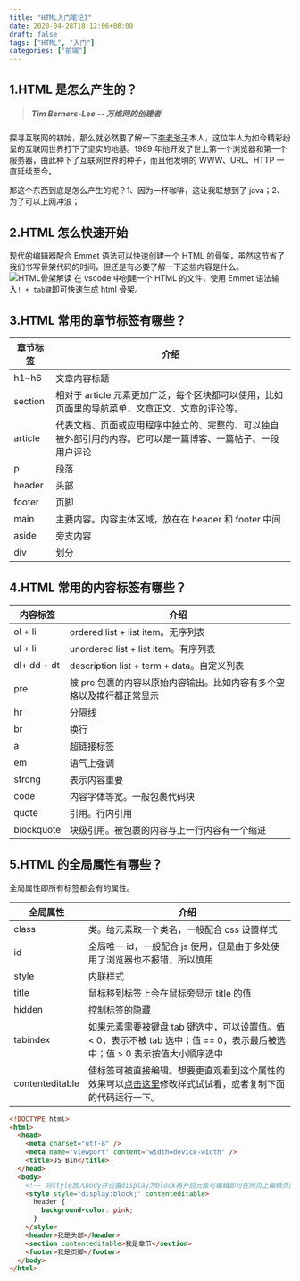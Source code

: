 ```yaml
---
title: "HTML入门笔记1"
date: 2020-04-28T18:12:06+08:00
draft: false
tags: ["HTML", "入门"]
categories: ["前端"]
---
```


## 1.HTML 是怎么产生的？

> ##### Tim Berners-Lee -- 万维网的创建者

探寻互联网的初始，那么就必然要了解一下[李老爷子](https://baike.baidu.com/item/%E8%92%82%E5%A7%86%C2%B7%E4%BC%AF%E7%BA%B3%E6%96%AF%C2%B7%E6%9D%8E/8868412?fromtitle=Tim%20Berners-Lee&fromid=1836386&fr=aladdin)本人，这位牛人为如今精彩纷呈的互联网世界打下了坚实的地基。1989 年他开发了世上第一个浏览器和第一个服务器，由此种下了互联网世界的种子，而且他发明的 WWW、URL、HTTP 一直延续至今。

那这个东西到底是怎么产生的呢？1、因为一杯咖啡，这让我联想到了 java；2、为了可以上网冲浪；

## 2.HTML 怎么快速开始

现代的编辑器配合 Emmet 语法可以快速创建一个 HTML 的骨架，虽然这节省了我们书写骨架代码的时间，但还是有必要了解一下这些内容是什么。
![HTML骨架解读](https://img-blog.csdnimg.cn/20200428163933267.jpg?x-oss-process=image/watermark,type_ZmFuZ3poZW5naGVpdGk,shadow_10,text_aHR0cHM6Ly9ibG9nLmNzZG4ubmV0L1VudGlsVGhlQ29yZQ==,size_16,color_FFFFFF,t_70)
在 vscode 中创建一个 HTML 的文件，使用 Emmet 语法输入`! + tab键`即可快速生成 html 骨架。

## 3.HTML 常用的章节标签有哪些？

| 章节标签 | 介绍                                                                                                         |
| -------- | ------------------------------------------------------------------------------------------------------------ |
| h1~h6    | 文章内容标题                                                                                                 |
| section  | 相对于 article 元素更加广泛，每个区块都可以使用，比如页面里的导航菜单、文章正文、文章的评论等。              |
| article  | 代表文档、页面或应用程序中独立的、完整的、可以独自被外部引用的内容。它可以是一篇博客、一篇帖子、一段用户评论 |
| p        | 段落                                                                                                         |
| header   | 头部                                                                                                         |
| footer   | 页脚                                                                                                         |
| main     | 主要内容。内容主体区域，放在在 header 和 footer 中间                                                         |
| aside    | 旁支内容                                                                                                     |
| div      | 划分                                                                                                         |

## 4.HTML 常用的内容标签有哪些？

| 内容标签    | 介绍                                                                  |
| ----------- | --------------------------------------------------------------------- |
| ol + li     | ordered list + list item。无序列表                                    |
| ul + li     | unordered list + list item。有序列表                                  |
| dl+ dd + dt | description list + term + data。自定义列表                            |
| pre         | 被 pre 包裹的内容以原始内容输出。比如内容有多个空格以及换行都正常显示 |
| hr          | 分隔线                                                                |
| br          | 换行                                                                  |
| a           | 超链接标签                                                            |
| em          | 语气上强调                                                            |
| strong      | 表示内容重要                                                          |
| code        | 内容字体等宽。一般包裹代码块                                          |
| quote       | 引用。行内引用                                                        |
| blockquote  | 块级引用。被包裹的内容与上一行内容有一个缩进                          |

## 5.HTML 的全局属性有哪些？

全局属性即所有标签都会有的属性。

| 全局属性        | 介绍                                                                                                                                                     |
| --------------- | -------------------------------------------------------------------------------------------------------------------------------------------------------- |
| class           | 类。给元素取一个类名，一般配合 css 设置样式                                                                                                              |
| id              | 全局唯一 id，一般配合 js 使用，但是由于多处使用了浏览器也不报错，所以慎用                                                                                |
| style           | 内联样式                                                                                                                                                 |
| title           | 鼠标移到标签上会在鼠标旁显示 title 的值                                                                                                                  |
| hidden          | 控制标签的隐藏                                                                                                                                           |
| tabindex        | 如果元素需要被键盘 tab 键选中，可以设置值。值 < 0，表示不被 tab 选中；值 == 0，表示最后被选中；值 > 0 表示按值大小顺序选中                               |
| contenteditable | 使标签可被直接编辑。想要更直观看到这个属性的效果可以[点击这里](https://jsbin.com/varinuz/2/edit?html,output)修改样式试试看，或者复制下面的代码运行一下。 |

```html
<!DOCTYPE html>
<html>
  <head>
    <meta charset="utf-8" />
    <meta name="viewport" content="width=device-width" />
    <title>JS Bin</title>
  </head>
  <body>
    <!-- 将style放入body并设置display为block再开启元素可编辑即可在网页上编辑页面样式 -->
    <style style="display:block;" contenteditable>
      header {
        background-color: pink;
      }
    </style>
    <header>我是头部</header>
    <section contenteditable>我是章节</section>
    <footer>我是页脚</footer>
  </body>
</html>
```
